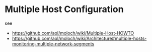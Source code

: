 # Multiple Host Configuration

see
 * https://github.com/aol/moloch/wiki/Multiple-Host-HOWTO
 * https://github.com/aol/moloch/wiki/Architecture#multiple-hosts-monitoring-multiple-network-segments
